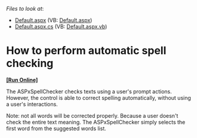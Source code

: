 <!-- default file list -->
*Files to look at*:

* [Default.aspx](./CS/WebSite/Default.aspx) (VB: [Default.aspx](./VB/WebSite/Default.aspx))
* [Default.aspx.cs](./CS/WebSite/Default.aspx.cs) (VB: [Default.aspx.vb](./VB/WebSite/Default.aspx.vb))
<!-- default file list end -->
# How to perform automatic spell checking
<!-- run online -->
**[[Run Online]](https://codecentral.devexpress.com/e2286/)**
<!-- run online end -->


<p>The ASPxSpellChecker checks texts using a user's prompt actions. However, the control is able to correct spelling automatically, without using a user's interactions.</p><p>Note: not all words will be corrected properly. Because a user doesn't check the entire text meaning. The ASPxSpellChecker simply selects the first word from the suggested words list.</p>

<br/>



